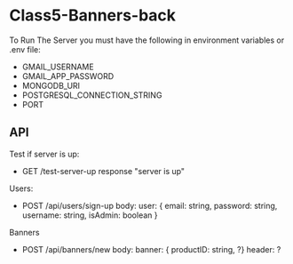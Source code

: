 # Class5-Banners-back

To Run The Server you must have the following in environment variables or .env file:

* GMAIL_USERNAME
* GMAIL_APP_PASSWORD
* MONGODB_URI
* POSTGRESQL_CONNECTION_STRING
* PORT

## API

Test if server is up:

* GET /test-server-up
  response "server is up" 

Users:

* POST /api/users/sign-up
  body: user: { email: string, password: string, username: string, isAdmin: boolean }

Banners

* POST /api/banners/new
  body: banner: { productID: string,  ?}
  header: ?
